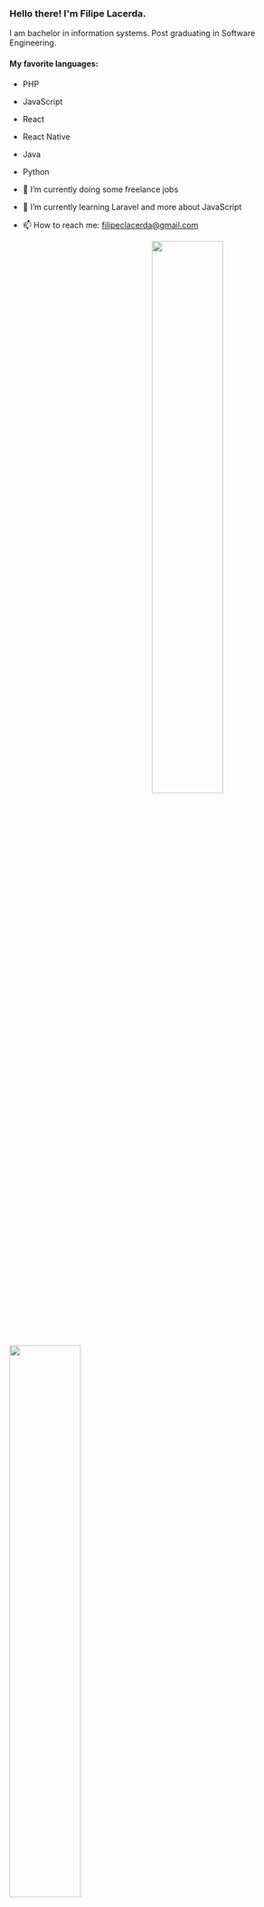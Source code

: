 ### Hello there! I'm Filipe Lacerda.

<p> I am bachelor in information systems. Post graduating in Software Engineering. </p>

#### My favorite languages:
- PHP
- JavaScript
- React
- React Native
- Java
- Python


- 🔭 I’m currently doing some freelance jobs
- 🌱 I’m currently learning Laravel and more about JavaScript
- 📫 How to reach me: filipeclacerda@gmail.com


<img width="50%" align="right" src="https://github-readme-stats.vercel.app/api?username=filipeclacerda&count_private=true" />
<img width="50%" align="left" src="https://github-readme-stats.vercel.app/api/top-langs/?username=filipeclacerda&layout=compact" />

